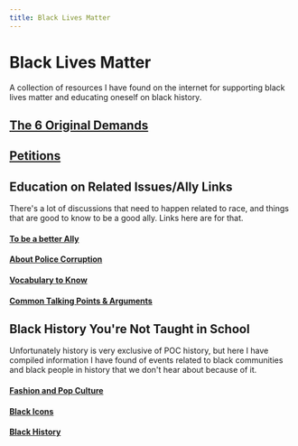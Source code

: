 ```yaml
---
title: Black Lives Matter
---
```

# Black Lives Matter

A collection of resources I have found on the internet for supporting black lives matter and educating oneself on black history.

## [The 6 Original Demands](/blog/Black-Lives-Matter/6demands/)

## [Petitions](/blog/Black-Lives-Matter/Petitions/)


## Education on Related Issues/Ally Links

There's a lot of discussions that need to happen related to race, and things that are good to know to be a good ally. Links here are for that.
#### [To be a better Ally](/blog/Black-Lives-Matter/Being-An-Ally/)
#### [About Police Corruption](/blog/Black-Lives-Matter/Police-Corruption/)
#### [Vocabulary to Know](/blog/Black-Lives-Matter/Vocabulary-to-Know/)
#### [Common Talking Points & Arguments](/blog/Black-Lives-Matter/Discussion/)


## Black History You're Not Taught in School

Unfortunately history is very exclusive of POC history, but here I have compiled information I have found of events related to black communities and black people in history that we don't hear about because of it.

#### [Fashion and Pop Culture](/blog/Black-Lives-Matter/Fashion-and-Pop-Culture/)
#### [Black Icons](/blog/Black-Lives-Matter/Black-Icons/)
#### [Black History](/blog/Black-Lives-Matter/Black-History/)